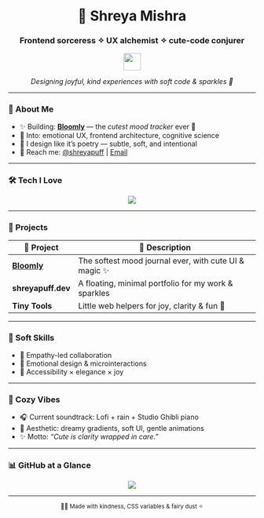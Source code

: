 <!-- README.md -->

<h1 align="center">🌸 Shreya Mishra</h1>
<h3 align="center">Frontend sorceress ✧ UX alchemist ✧ cute-code conjurer</h3>

<p align="center">
  <img src="https://media.giphy.com/media/hvRJCLFzcasrR4ia7z/giphy.gif" width="35" />
</p>

<p align="center"><em>Designing joyful, kind experiences with soft code & sparkles 💖</em></p>

---

### 🌷 About Me

- ✨ Building: [**Bloomly**](https://github.com/shreyapuff) — the *cutest mood tracker* ever 🍃  
- 🧠 Into: emotional UX, frontend architecture, cognitive science  
- 🎨 I design like it’s poetry — subtle, soft, and intentional  
- 💌 Reach me: [@shreyapuff](https://twitter.com/shreyapuff) | [Email](mailto:your@email.com)

---

### 🛠️ Tech I Love

<p align="center">
  <img src="https://skillicons.dev/icons?i=html,css,js,ts,react,tailwind,figma,vscode,github&perline=8" />
</p>

---

### 🌼 Projects

| 💫 Project | 🌸 Description |
|-----------|----------------|
| [**Bloomly**](https://github.com/shreyapuff) | The softest mood journal ever, with cute UI & magic ✨ |
| **shreyapuff.dev** | A floating, minimal portfolio for my work & sparkles |
| **Tiny Tools** | Little web helpers for joy, clarity & fun 🧁 |

---

### 🎀 Soft Skills

- 💖 Empathy-led collaboration  
- 🧁 Emotional design & microinteractions  
- 🦋 Accessibility × elegance × joy

---

### 🍵 Cozy Vibes

- 🎧 Current soundtrack: Lofi + rain + Studio Ghibli piano  
- 🌸 Aesthetic: dreamy gradients, soft UI, gentle animations  
- ✨ Motto: *“Cute is clarity wrapped in care.”*

---

### 📊 GitHub at a Glance

<p align="center">
  <img src="https://github-readme-stats.vercel.app/api?username=shreyapuff&show_icons=true&theme=rose_pine&hide_border=true&icon_color=ffc0cb&title_color=f78da7&text_color=7f5f8f" />
</p>

---

<p align="center">
  <sub>🧚‍♀️ Made with kindness, CSS variables & fairy dust ✧</sub>
</p>

